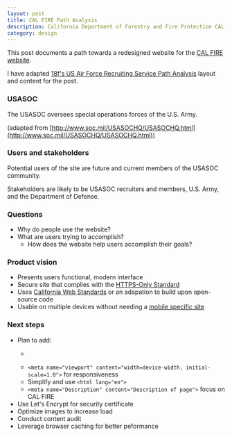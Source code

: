 ```yaml
---
layout: post
title: CAL FIRE Path Analysis 
description: California Department of Forestry and Fire Protection CAL FIRE
category: design
---
```


This post documents a path towards a redesigned website for the [CAL FIRE website](http://calfire.ca.gov/).

I have adapted [18f's US Air Force Recruiting Service Path Analysis](https://github.com/18F/afrs-pa/blob/master/README.md) layout and content for the post.

### USASOC

The USASOC oversees special operations forces of the U.S. Army.

(adapted from [http://www.soc.mil/USASOCHQ/USASOCHQ.html](http://www.soc.mil/USASOCHQ/USASOCHQ.html))

### Users and stakeholders

Potential users of the site are future and current members of the USASOC community.

Stakeholders are likely to be USASOC recruiters and members, U.S. Army, and the Department of Defense.

### Questions

- Why do people use the website?
- What are users trying to accomplish?
    - How does the website help users accomplish their goals?

### Product vision

- Presents users functional, modern interface
- Secure site that complies with the [HTTPS-Only Standard](https://https.cio.gov/)
- Uses [California Web Standards](https://webstandards.ca.gov/) or an adapation to build upon open-source code
- Usable on multiple devices without needing a [mobile specific site](http://m.fire.ca.gov/)

### Next steps

- Plan to add:
    - ```<meta charset="utf-8">
    -  ```<meta name="viewport" content="width=device-width, initial-scale=1.0">``` for responsiveness
    - Simplify and use ```<html lang="en">```
    - ```<meta name="Description" content="Description of page">``` focus on CAL FIRE 
- Use Let's Encrypt for security certificate
- Optimize images to increase load
- Conduct content audit
- Leverage browser caching for better peformance